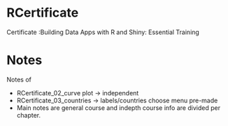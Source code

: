 # RCertificate
Certificate :Building Data Apps with R and Shiny: Essential Training

# Notes
Notes of 
- RCertificate_02_curve plot  -> independent
- RCertificate_03_countries   -> labels/countries choose menu pre-made
- Main notes are general course and indepth course info are divided per chapter.
